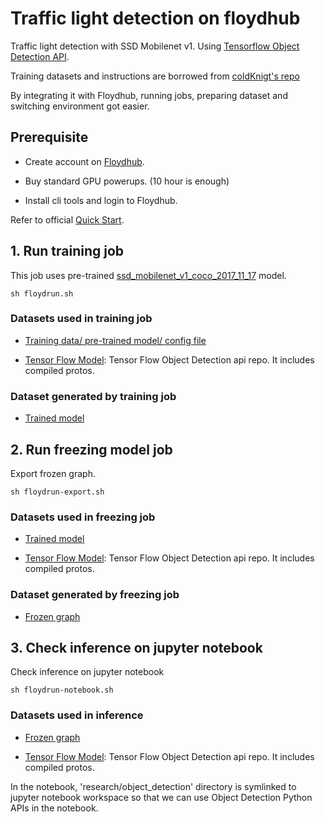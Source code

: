 # Traffic light detection on floydhub

Traffic light detection with SSD Mobilenet v1.
Using [Tensorflow Object Detection API](https://github.com/tensorflow/models/tree/master/research/object_detection).

Training datasets and instructions are borrowed from [coldKnigt's repo](https://github.com/coldKnight/TrafficLight_Detection-TensorFlowAPI)

By integrating it with Floydhub, running jobs, preparing dataset and switching environment got easier.

## Prerequisite 

- Create account on [Floydhub](https://www.floydhub.com).
- Buy standard GPU powerups. (10 hour is enough)

- Install cli tools and login to Floydhub.

Refer to official [Quick Start](https://docs.floydhub.com/getstarted/quick_start/#quick-preparation-checklist).


## 1. Run training job

This job uses pre-trained [ssd\_mobilenet\_v1\_coco\_2017\_11\_17](http://download.tensorflow.org/models/object_detection/ssd_mobilenet_v1_coco_2017_11_17.tar.gz) model.

```shell
sh floydrun.sh
```

### Datasets used in training job

- [Training data/ pre-trained model/ config file](https://www.floydhub.com/satoshikumano/datasets/udacity-td-sim)

- [Tensor Flow Model](https://www.floydhub.com/satoshikumano/datasets/tf-models):
 Tensor Flow Object Detection api repo. It includes compiled protos.

### Dataset generated by training job

- [Trained model](https://www.floydhub.com/satoshikumano/datasets/tl-detection-sim-trained)


## 2. Run freezing model job

Export frozen graph.

```shell
sh floydrun-export.sh
```

### Datasets used in freezing job

- [Trained model](https://www.floydhub.com/satoshikumano/datasets/tl-detection-sim-trained)

- [Tensor Flow Model](https://www.floydhub.com/satoshikumano/datasets/tf-models):
 Tensor Flow Object Detection api repo. It includes compiled protos.

### Dataset generated by freezing job

- [Frozen graph](https://www.floydhub.com/satoshikumano/datasets/tl-detection-sim-frozen)


## 3. Check inference on jupyter notebook

Check inference on jupyter notebook

```shell
sh floydrun-notebook.sh
```

### Datasets used in inference

- [Frozen graph](https://www.floydhub.com/satoshikumano/datasets/tl-detection-sim-frozen)

- [Tensor Flow Model](https://www.floydhub.com/satoshikumano/datasets/tf-models):
 Tensor Flow Object Detection api repo. It includes compiled protos.
 
 In the notebook, 'research/object\_detection' directory is symlinked to jupyter notebook workspace
 so that we can use Object Detection Python APIs in the notebook.
